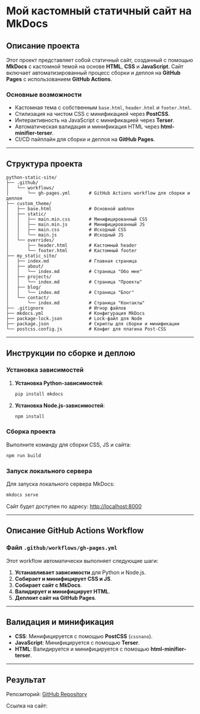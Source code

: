 # Мой кастомный статичный сайт на MkDocs

## Описание проекта

Этот проект представляет собой статичный сайт, созданный с помощью **MkDocs** с кастомной темой на основе **HTML**, **CSS** и **JavaScript**. Сайт включает автоматизированный процесс сборки и деплоя на **GitHub Pages** с использованием **GitHub Actions**.

### Основные возможности

- Кастомная тема с собственным `base.html`, `header.html` и `footer.html`.
- Стилизация на чистом CSS с минификацией через **PostCSS**.
- Интерактивность на JavaScript с минификацией через **Terser**.
- Автоматическая валидация и минификация HTML через **html-minifier-terser**.
- CI/CD пайплайн для сборки и деплоя на **GitHub Pages**.

---

## Структура проекта

```
python-static-site/
├── .github/
│   └── workflows/
│       └── gh-pages.yml       # GitHub Actions workflow для сборки и деплоя
├── custom_theme/
│   ├── base.html              # Основной шаблон
│   ├── static/
│   │   ├── main.min.css       # Минифицированный CSS
│   │   ├── main.min.js        # Минифицированный JS
│   │   ├── main.css           # Исходный CSS
│   │   └── main.js            # Исходный JS
│   └── overrides/
│       ├── header.html        # Кастомный header
│       └── footer.html        # Кастомный footer
├── my_static_site/
│   ├── index.md               # Главная страница
│   ├── about/
│   │   └── index.md           # Страница "Обо мне"
│   ├── projects/
│   │   └── index.md           # Страница "Проекты"
│   ├── blog/
│   │   └── index.md           # Страница "Блог"
│   └── contact/
│       └── index.md           # Страница "Контакты"
├── .gitignore                 # Игнор файлов
├── mkdocs.yml                 # Конфигурация MkDocs
├── package-lock.json          # Lock-файл для Node
├── package.json               # Скрипты для сборки и минификации
└── postcss.config.js          # Конфиг для плагина Post-CSS
```

---

## Инструкции по сборке и деплою

### Установка зависимостей

1. **Установка Python-зависимостей**:

   ```bash
   pip install mkdocs
   ```

2. **Установка Node.js-зависимостей**:

   ```bash
   npm install
   ```

### Сборка проекта

Выполните команду для сборки CSS, JS и сайта:

```bash
npm run build
```

### Запуск локального сервера

Для запуска локального сервера MkDocs:

```bash
mkdocs serve
```

Сайт будет доступен по адресу: [http://localhost:8000](http://localhost:8000)

---

## Описание GitHub Actions Workflow

### Файл `.github/workflows/gh-pages.yml`

Этот workflow автоматически выполняет следующие шаги:

1. **Устанавливает зависимости** для Python и Node.js.
2. **Собирает и минифицирует CSS и JS**.
3. **Собирает сайт с MkDocs**.
4. **Валидирует и минифицирует HTML**.
5. **Деплоит сайт на GitHub Pages**.

---

## Валидация и минификация

- **CSS**: Минифицируется с помощью **PostCSS** (`cssnano`).
- **JavaScript**: Минифицируется с помощью **Terser**.
- **HTML**: Валидируется и минифицируется с помощью **html-minifier-terser**.

---

## Результат

Репозиторий: [GitHub Repository](https://github.com/fara0000/python/lab2)

Ссылка на сайт: 
